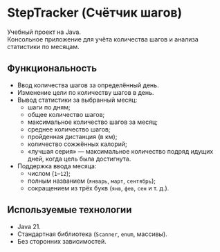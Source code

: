 # StepTracker (Счётчик шагов)

Учебный проект на Java.  
Консольное приложение для учёта количества шагов и анализа статистики по месяцам.

## Функциональность

- Ввод количества шагов за определённый день.
- Изменение цели по количеству шагов в день.
- Вывод статистики за выбранный месяц:
  - шаги по дням;
  - общее количество шагов;
  - максимальное количество шагов за месяц;
  - среднее количество шагов;
  - пройденная дистанция (в км);
  - количество сожжённых калорий;
  - «лучшая серия» — максимальное количество подряд идущих дней, когда цель была достигнута.
- Поддержка ввода месяца:
  - числом (`1`–`12`);
  - полным названием (`январь`, `март`, `сентябрь`);
  - сокращением из трёх букв (`янв`, `фев`, `сен` и т. д.).

## Используемые технологии

- Java 21.
- Стандартная библиотека (`Scanner`, `enum`, массивы).
- Без сторонних зависимостей.


